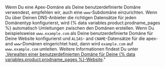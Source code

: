 Wenn Du eine Apex-Domäne als Deine benutzerdefinierte Domäne verwendest, empfehlen wir, auch eine `www`-Subdomäne einzurichten. Wenn Du über Deinen DNS-Anbieter die richtigen Datensätze für jeden Domänentyp konfigurierst, wird {% data variables.product.prodname_pages %} automatisch Umleitungen zwischen den Domänen erstellen. Wenn Du beispielsweise `www.example.com` als Deine benutzerdefinierte Domäne für Deine Website konfigurierst und `ALIAS`- and `CNAME`-Datensätze für die apex- and `www`-Domänen eingerichtet hast, dann wird `example.com` auf `www.example.com` umleiten. Weitere Informationen findest Du unter „[Verwalten einer benutzerdefinierten Domäne für Deine {% data variables.product.prodname_pages %}-Website](/github/working-with-github-pages/managing-a-custom-domain-for-your-github-pages-site/#configuring-a-subdomain)."

